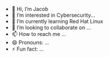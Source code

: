 - 👋 Hi, I’m Jacob
- 👀 I’m interested in Cybersecurity...
- 🌱 I’m currently learning  Red Hat Linux
- 💞️ I’m looking to collaborate on ...
- 📫 How to reach me ...
- 😄 Pronouns: ...
- ⚡ Fun fact: ...

<!---
Jacobicus/Jacobicus is a ✨ special ✨ repository because its `README.md` (this file) appears on your GitHub profile.
You can click the Preview link to take a look at your changes.
--->
